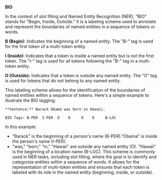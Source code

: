 **BIO**

In the context of slot filling and Named Entity Recognition (NER), "BIO" stands for "Begin, Inside, Outside." It is a labeling scheme used to annotate and represent the boundaries of named entities in a sequence of tokens or words.

**B (Begin):** Indicates the beginning of a named entity. The "B-" tag is used for the first token of a multi-token entity.

**I (Inside):** Indicates that a token is inside a named entity but is not the first token. The "I-" tag is used for all tokens following the "B-" tag in a multi-token entity.

**O (Outside):** Indicates that a token is outside any named entity. The "O" tag is used for tokens that do not belong to any named entity.

This labeling scheme allows for the identification of the boundaries of named entities within a sequence of tokens. Here's a simple example to illustrate the BIO tagging:

```
**Sentence:** Barack Obama was born in Hawaii.

BIO Tags: B-PER  I-PER  O    O     O    O     B-LOC

```

In this example:

* "Barack" is the beginning of a person's name (B-PER).\"Obama" is inside the person's name (I-PER).
* "was," "born," "in," "Hawaii" are outside any named entity (O).
  "Hawaii" is the beginning of a location name (B-LOC).
  This scheme is commonly used in NER tasks, including slot filling, where the goal is to identify and categorize entities within a sequence of words. It allows for the representation of multi-token entities and ensures that each token is labeled with its role in the named entity (beginning, inside, or outside).
